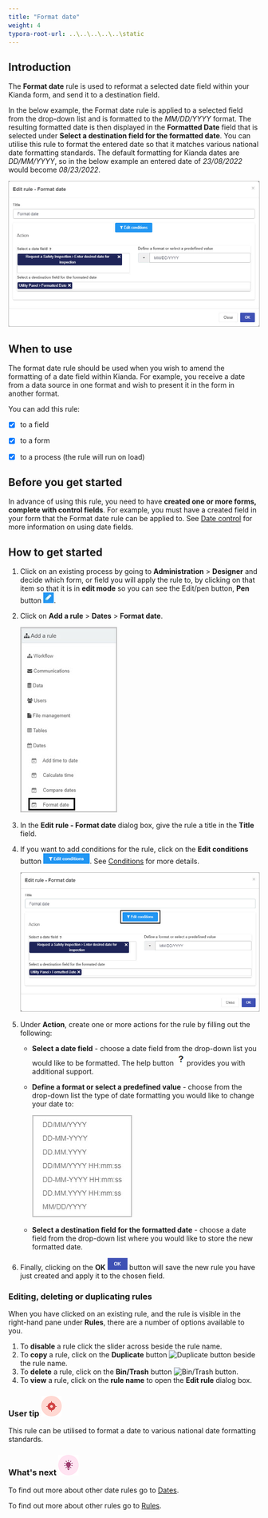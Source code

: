 ```yaml
---
title: "Format date"
weight: 4
typora-root-url: ..\..\..\..\..\static
---
```


## Introduction

The **Format date** rule is used to reformat a selected date field within your Kianda form, and send it to a destination field.

In the below example, the Format date rule is applied to a selected field from the drop-down list and is formatted to the *MM/DD/YYYY* format. The resulting formatted date is then displayed in the **Formatted Date** field that is selected under **Select a destination field for the formatted date**. You can utilise this rule to format the entered date so that it matches various national date formatting standards. The default formatting for Kianda dates are *DD/MM/YYYY*, so in the below example an entered date of *23/08/2022* would become *08/23/2022*.



![Format date screen](/images/date-rules-format-date-screen.jpg)



## When to use

The format date rule should be used when you wish to amend the formatting of a date field within Kianda. For example, you receive a date from a data source in one format and wish to present it in the form in another format.

 

You can add this rule:

- [x] to a field
- [x] to a form 
- [x] to a process (the rule will run on load)

 

## Before you get started

In advance of using this rule, you need to have **created one or more forms, complete with control fields**. For example, you must have a created field in your form that the Format date rule can be applied to. See [Date control](/docs/platform/controls/input/date/) for more information on using date fields.



## How to get started

1. Click on an existing process by going to **Administration** > **Designer** and decide which form, or field you will apply the rule to, by clicking on that item so that it is in **edit mode** so you can see the Edit/pen button, **Pen** button ![Pen button](/images/penicon.png).

2. Click on **Add a rule** > **Dates** > **Format date**.

   ![Select format date](/images/date-rules-select-format-date.jpg)

3. In the **Edit rule - Format date** dialog box, give the rule a title in the **Title** field.

4. If you want to add conditions for the rule, click on the **Edit conditions** button ![Edit conditions button](/images/editconditions.png). See [Conditions](/docs/platform/rules/general/add-conditions/) for more details.

    ![Format date screen conditions](/images/date-rules-format-date-screen-conditions.jpg)

5. Under **Action**, create one or more actions for the rule by filling out the following:

   *  **Select a date field** - choose a date field from the drop-down list you would like to be formatted. The help button ![help button](/images/help.png)provides you with additional support.

   * **Define a format or select a predefined value** - choose from the drop-down list the type of date formatting you would like to change your date to:

     ![date formats](/images/date-rules-different-date-formats.jpg)

   * **Select a destination field for the formatted date** - choose a date field from the drop-down list where you would like to store the new formatted date.

6. Finally, clicking on the **OK** ![OK button](/images/ok.png) button will save the new rule you have just created and apply it to the chosen field.

   


### Editing, deleting or duplicating rules

When you have clicked on an existing rule, and the rule is visible in the right-hand pane under **Rules**, there are a number of options available to you.

1. To **disable** a rule click the slider across beside the rule name.
2. To **copy** a rule, click on the **Duplicate** button ![Duplicate button](https://docs.kianda.com/images/duplicate-button.jpg) beside the rule name.
3. To **delete** a rule, click on the **Bin/Trash** button ![Bin/Trash button](https://docs.kianda.com/images/bin.png).
4. To **view** a rule, click on the **rule name** to open the **Edit rule** dialog box.



### User tip ![Target icon](/images/05.png) ###

This rule can be utilised to format a date to various national date formatting standards.



### What's next  ![Idea icon](/images/18.png) ###

To find out more about other date rules go to [Dates](/docs/platform/rules/dates/).

To find out more about other rules go to [Rules](/docs/platform/rules/).